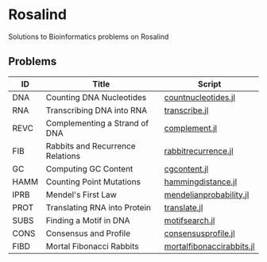 # Rosalind
Solutions to Bioinformatics problems on Rosalind


## Problems
|ID     |Title                              |Script     |
|---    |---                                |---        |
|DNA	|Counting DNA Nucleotides           |[countnucleotides.jl](./bioinformatics-stronghold/countnucleotides.jl)       |
|RNA	|Transcribing DNA into RNA          |[transcribe.jl](./bioinformatics-stronghold/transcribe.jl)             |
|REVC	|Complementing a Strand of DNA      |[complement.jl](./bioinformatics-stronghold/complement.jl)             |
|FIB	|Rabbits and Recurrence Relations   |[rabbitrecurrence.jl](./bioinformatics-stronghold/rabbitrecurrence.jl)       |
|GC	    |Computing GC Content               |[cgcontent.jl](./bioinformatics-stronghold/cgcontent.jl)              |
|HAMM	|Counting Point Mutations           |[hammingdistance.jl](./bioinformatics-stronghold/hammingdistance.jl)        |
|IPRB	|Mendel's First Law                 |[mendelianprobability.jl](./bioinformatics-stronghold/mendelianprobability.jl)   |
|PROT	|Translating RNA into Protein       |[translate.jl](./bioinformatics-stronghold/translate.jl)              |
|SUBS	|Finding a Motif in DNA             |[motifsearch.jl](./bioinformatics-stronghold/motifsearch.jl)            |
|CONS	|Consensus and Profile              |[consensusprofile.jl](./bioinformatics-stronghold/consensusprofile.jl)       |
|FIBD	|Mortal Fibonacci Rabbits           |[mortalfibonaccirabbits.jl](./bioinformatics-stronghold/mortalfibonaccirabbits.jl) |